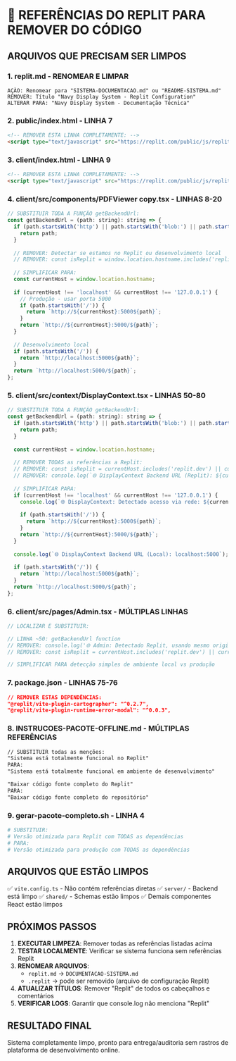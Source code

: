 # 🚨 REFERÊNCIAS DO REPLIT PARA REMOVER DO CÓDIGO

## ARQUIVOS QUE PRECISAM SER LIMPOS

### 1. **replit.md** - RENOMEAR E LIMPAR
```
AÇÃO: Renomear para "SISTEMA-DOCUMENTACAO.md" ou "README-SISTEMA.md"
REMOVER: Título "Navy Display System - Replit Configuration"
ALTERAR PARA: "Navy Display System - Documentação Técnica"
```

### 2. **public/index.html** - LINHA 7
```html
<!-- REMOVER ESTA LINHA COMPLETAMENTE: -->
<script type="text/javascript" src="https://replit.com/public/js/replit-dev-banner.js"></script>
```

### 3. **client/index.html** - LINHA 9
```html
<!-- REMOVER ESTA LINHA COMPLETAMENTE: -->
<script type="text/javascript" src="https://replit.com/public/js/replit-dev-banner.js"></script>
```

### 4. **client/src/components/PDFViewer copy.tsx** - LINHAS 8-20
```javascript
// SUBSTITUIR TODA A FUNÇÃO getBackendUrl:
const getBackendUrl = (path: string): string => {
  if (path.startsWith('http') || path.startsWith('blob:') || path.startsWith('data:')) {
    return path;
  }
  
  // REMOVER: Detectar se estamos no Replit ou desenvolvimento local
  // REMOVER: const isReplit = window.location.hostname.includes('replit.dev') || window.location.hostname.includes('replit.co');
  
  // SIMPLIFICAR PARA:
  const currentHost = window.location.hostname;
  
  if (currentHost !== 'localhost' && currentHost !== '127.0.0.1') {
    // Produção - usar porta 5000
    if (path.startsWith('/')) {
      return `http://${currentHost}:5000${path}`;
    }
    return `http://${currentHost}:5000/${path}`;
  }
  
  // Desenvolvimento local
  if (path.startsWith('/')) {
    return `http://localhost:5000${path}`;
  }
  return `http://localhost:5000/${path}`;
};
```

### 5. **client/src/context/DisplayContext.tsx** - LINHAS 50-80
```javascript
// SUBSTITUIR TODA A FUNÇÃO getBackendUrl:
const getBackendUrl = (path: string): string => {
  if (path.startsWith('http') || path.startsWith('blob:') || path.startsWith('data:')) {
    return path;
  }
  
  const currentHost = window.location.hostname;
  
  // REMOVER TODAS as referências a Replit:
  // REMOVER: const isReplit = currentHost.includes('replit.dev') || currentHost.includes('replit.co');
  // REMOVER: console.log(`🌐 DisplayContext Backend URL (Replit): ${currentOrigin}`);
  
  // SIMPLIFICAR PARA:
  if (currentHost !== 'localhost' && currentHost !== '127.0.0.1') {
    console.log(`🌐 DisplayContext: Detectado acesso via rede: ${currentHost}`);
    
    if (path.startsWith('/')) {
      return `http://${currentHost}:5000${path}`;
    }
    return `http://${currentHost}:5000/${path}`;
  }
  
  console.log(`🌐 DisplayContext Backend URL (Local): localhost:5000`);
  
  if (path.startsWith('/')) {
    return `http://localhost:5000${path}`;
  }
  return `http://localhost:5000/${path}`;
};
```

### 6. **client/src/pages/Admin.tsx** - MÚLTIPLAS LINHAS
```javascript
// LOCALIZAR E SUBSTITUIR:

// LINHA ~50: getBackendUrl function
// REMOVER: console.log('🌐 Admin: Detectado Replit, usando mesmo origin:', currentOrigin);
// REMOVER: const isReplit = currentHost.includes('replit.dev') || currentHost.includes('replit.co');

// SIMPLIFICAR PARA detecção simples de ambiente local vs produção
```

### 7. **package.json** - LINHAS 75-76
```json
// REMOVER ESTAS DEPENDÊNCIAS:
"@replit/vite-plugin-cartographer": "^0.2.7",
"@replit/vite-plugin-runtime-error-modal": "^0.0.3",
```

### 8. **INSTRUCOES-PACOTE-OFFLINE.md** - MÚLTIPLAS REFERÊNCIAS
```markdown
// SUBSTITUIR todas as menções:
"Sistema está totalmente funcional no Replit" 
PARA: 
"Sistema está totalmente funcional em ambiente de desenvolvimento"

"Baixar código fonte completo do Replit"
PARA:
"Baixar código fonte completo do repositório"
```

### 9. **gerar-pacote-completo.sh** - LINHA 4
```bash
# SUBSTITUIR:
# Versão otimizada para Replit com TODAS as dependências
# PARA:
# Versão otimizada para produção com TODAS as dependências
```

## ARQUIVOS QUE ESTÃO LIMPOS
✅ `vite.config.ts` - Não contém referências diretas
✅ `server/` - Backend está limpo
✅ `shared/` - Schemas estão limpos
✅ Demais componentes React estão limpos

## PRÓXIMOS PASSOS

1. **EXECUTAR LIMPEZA**: Remover todas as referências listadas acima
2. **TESTAR LOCALMENTE**: Verificar se sistema funciona sem referências Replit
3. **RENOMEAR ARQUIVOS**: 
   - `replit.md` → `DOCUMENTACAO-SISTEMA.md`
   - `.replit` → pode ser removido (arquivo de configuração Replit)
4. **ATUALIZAR TÍTULOS**: Remover "Replit" de todos os cabeçalhos e comentários
5. **VERIFICAR LOGS**: Garantir que console.log não menciona "Replit"

## RESULTADO FINAL
Sistema completamente limpo, pronto para entrega/auditoria sem rastros de plataforma de desenvolvimento online.